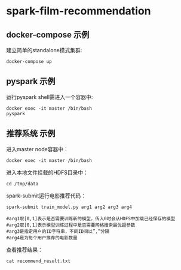 # spark-film-recommendation

## docker-compose 示例

建立简单的standalone模式集群:

    docker-compose up

## pyspark 示例

运行pyspark shell需进入一个容器中:

    docker exec -it master /bin/bash
    pyspark

## 推荐系统 示例

进入master node容器中：

    docker exec -it master /bin/bash

进入本地文件挂载的HDFS目录中：

    cd /tmp/data

spark-submit运行电影推荐代码：

    spark-submit train_model.py arg1 arg2 arg3 arg4

    #arg1取[0,1]表示是否需要训练新的模型，传入0时会从HDFS中加载已经保存的模型
    #arg2取[0,1]表示模型训练过程中是否需要网格搜索最优超参数
    #arg3是指定用户的ID字符串，不同ID间以”,”分隔
    #arg4是为每个用户推荐的电影数量

查看推荐结果：

    cat recommend_result.txt



